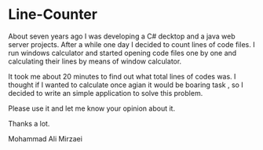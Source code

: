 # Line-Counter

About seven years ago I was developing a C# decktop and a java web server projects. 
After a while one day I decided to count lines of code files. I run windows calculator and started opening code 
files one by one and calculating their lines by means of window calculator. 

It took me about 20 minutes to find out what total lines of codes was.
I thought if I wanted to calculate once agian it would be boaring task , so I decided to write an simple application to solve 
this problem.

Please use it and let me know your opinion about it.

Thanks a lot.

Mohammad Ali Mirzaei
